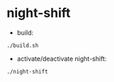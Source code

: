 # night-shift

* build:

```
./build.sh
```

* activate/deactivate night-shift:

```
./night-shift
```
